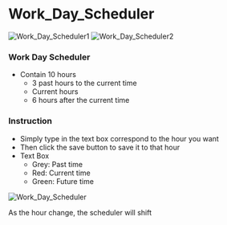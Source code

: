 # Work_Day_Scheduler

![Work_Day_Scheduler1]("./Assets/images/schedule_1.PNG")
![Work_Day_Scheduler2]("./Assets/images/schedule_2.PNG")

### Work Day Scheduler

- Contain 10 hours
  - 3 past hours to the current time
  - Current hours
  - 6 hours after the current time

### Instruction

- Simply type in the text box correspond to the hour you want
- Then click the save button to save it to that hour
- Text Box
  - Grey: Past time
  - Red: Current time
  - Green: Future time

![Work_Day_Scheduler]("./Assets/images/time_change.PNG")

As the hour change, the scheduler will shift
